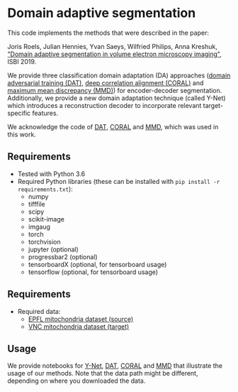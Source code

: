 # Domain adaptive segmentation

This code implements the methods that were described in the paper: 

Joris Roels, Julian Hennies, Yvan Saeys, Wilfried Philips, Anna Kreshuk, ["Domain adaptive segmentation in volume electron microscopy imaging"](https://arxiv.org/abs/1810.09734), ISBI 2019. 

We provide three classification domain adaptation (DA) approaches ([domain adversarial training (DAT)](https://arxiv.org/abs/1502.02791), [deep correlation alignment (CORAL)](https://arxiv.org/abs/1607.01719) and [maximum mean discrepancy (MMD)](https://arxiv.org/abs/1505.07818)) for encoder-decoder segmentation. Additionally, we provide a new domain adaptation technique (called Y-Net) which introduces a reconstruction decoder to incorporate relevant target-specific features. 

We acknowledge the code of [DAT](https://github.com/fungtion/DANN), [CORAL](https://github.com/SSARCandy/DeepCORAL) and [MMD](https://github.com/OctoberChang/MMD-GAN), which was used in this work. 

## Requirements
- Tested with Python 3.6
- Required Python libraries (these can be installed with `pip install -r requirements.txt`): 
    - numpy
    - tifffile
    - scipy
    - scikit-image
    - imgaug
    - torch
    - torchvision
    - jupyter (optional)
    - progressbar2 (optional)
    - tensorboardX (optional, for tensorboard usage)
    - tensorflow (optional, for tensorboard usage)

## Requirements
- Required data: 
  - [EPFL mitochondria dataset (source)](https://cvlab.epfl.ch/data/data-em/)
  - [VNC mitochondria dataset (target)](https://github.com/unidesigner/groundtruth-drosophila-vnc)

## Usage
We provide notebooks for [Y-Net](ynet.ipynb), [DAT](dat.ipynb), [CORAL](coral.ipynb) and [MMD](mmd.ipynb) that illustrate the usage of our methods. Note that the data path might be different, depending on where you downloaded the data. 
